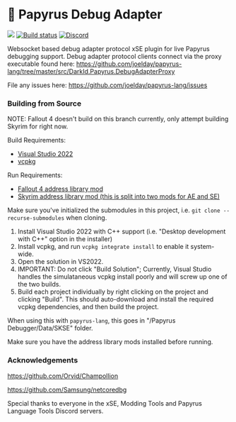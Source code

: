 # 📜 Papyrus Debug Adapter

[![](https://vsmarketplacebadge.apphb.com/version-short/joelday.papyrus-lang-vscode.svg)](https://marketplace.visualstudio.com/items?itemName=joelday.papyrus-lang-vscode)
[![Build status](https://ci.appveyor.com/api/projects/status/dpk431rebuplyh45/branch/master?svg=true)](https://ci.appveyor.com/project/joelday/papyrus-debug-server/branch/master)
[![Discord](https://img.shields.io/discord/558746231665328139.svg?color=%23738ADB)](https://discord.gg/E4dWujQ)

Websocket based debug adapter protocol xSE plugin for live Papyrus debugging support. Debug adapter protocol clients connect via the proxy executable found here: https://github.com/joelday/papyrus-lang/tree/master/src/DarkId.Papyrus.DebugAdapterProxy

File any issues here: https://github.com/joelday/papyrus-lang/issues

### Building from Source

NOTE: Fallout 4 doesn't build on this branch currently, only attempt building Skyrim for right now.

Build Requirements:
- [Visual Studio 2022](https://visualstudio.microsoft.com/vs/community/)
- [vcpkg](https://vcpkg.io/en/getting-started.html)

Run Requirements:
- [Fallout 4 address library mod](https://www.nexusmods.com/fallout4/mods/47327)
- [Skyrim address library mod (this is split into two mods for AE and SE)](https://www.nexusmods.com/skyrimspecialedition/mods/32444)

Make sure you've initialized the submodules in this project, i.e. `git clone --recurse-submodules` when cloning.

1. Install Visual Studio 2022 with C++ support (i.e. "Desktop development with C++" option in the installer)
2. Install vcpkg, and run `vcpkg integrate install` to enable it system-wide.
3. Open the solution in VS2022.
4. IMPORTANT: Do not click "Build Solution"; Currently, Visual Studio handles the simulataneous vcpkg install poorly and will screw up one of the two builds. 
5. Build each project individually by right clicking on the project and clicking "Build". This should auto-download and install the required vcpkg dependencies, and then build the project.

When using this with `papyrus-lang`, this goes in "<your mod folder>/Papyrus Debugger/Data/SKSE" folder.

Make sure you have the address library mods installed before running.

### Acknowledgements

https://github.com/Orvid/Champollion

https://github.com/Samsung/netcoredbg

Special thanks to everyone in the xSE, Modding Tools and Papyrus Language Tools Discord servers.
